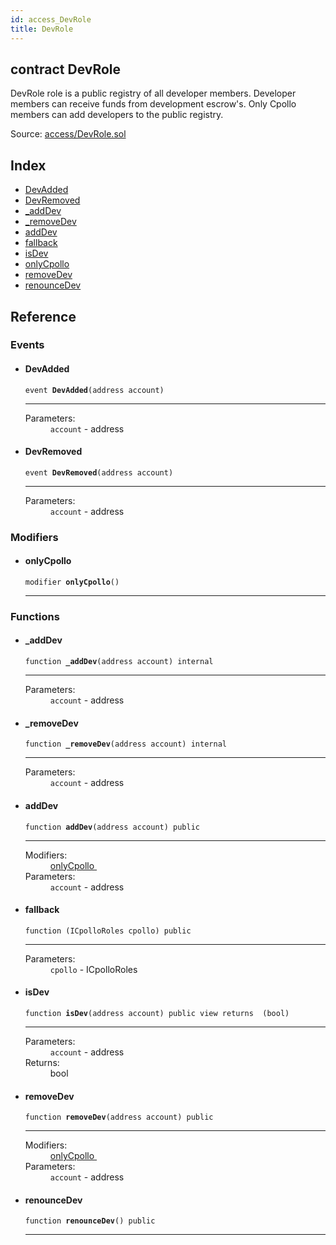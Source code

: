 ```yaml
---
id: access_DevRole
title: DevRole
---
```


<div class="contract-doc"><div class="contract"><h2 class="contract-header"><span class="contract-kind">contract</span> DevRole</h2><p class="description">DevRole role is a public registry of all developer members. Developer members can receive funds from development escrow&#x27;s. Only Cpollo members can add developers to the public registry.</p><div class="source">Source: <a href="https://github.com/Cpollo/Ethereum/blob/v0.0.1/contracts/access/DevRole.sol" target="_blank">access/DevRole.sol</a></div></div><div class="index"><h2>Index</h2><ul><li><a href="access_DevRole.html#DevAdded">DevAdded</a></li><li><a href="access_DevRole.html#DevRemoved">DevRemoved</a></li><li><a href="access_DevRole.html#_addDev">_addDev</a></li><li><a href="access_DevRole.html#_removeDev">_removeDev</a></li><li><a href="access_DevRole.html#addDev">addDev</a></li><li><a href="access_DevRole.html#">fallback</a></li><li><a href="access_DevRole.html#isDev">isDev</a></li><li><a href="access_DevRole.html#onlyCpollo">onlyCpollo</a></li><li><a href="access_DevRole.html#removeDev">removeDev</a></li><li><a href="access_DevRole.html#renounceDev">renounceDev</a></li></ul></div><div class="reference"><h2>Reference</h2><div class="events"><h3>Events</h3><ul><li><div class="item event"><span id="DevAdded" class="anchor-marker"></span><h4 class="name">DevAdded</h4><div class="body"><code class="signature">event <strong>DevAdded</strong><span>(address account) </span></code><hr/><dl><dt><span class="label-parameters">Parameters:</span></dt><dd><div><code>account</code> - address</div></dd></dl></div></div></li><li><div class="item event"><span id="DevRemoved" class="anchor-marker"></span><h4 class="name">DevRemoved</h4><div class="body"><code class="signature">event <strong>DevRemoved</strong><span>(address account) </span></code><hr/><dl><dt><span class="label-parameters">Parameters:</span></dt><dd><div><code>account</code> - address</div></dd></dl></div></div></li></ul></div><div class="modifiers"><h3>Modifiers</h3><ul><li><div class="item modifier"><span id="onlyCpollo" class="anchor-marker"></span><h4 class="name">onlyCpollo</h4><div class="body"><code class="signature">modifier <strong>onlyCpollo</strong><span>() </span></code><hr/></div></div></li></ul></div><div class="functions"><h3>Functions</h3><ul><li><div class="item function"><span id="_addDev" class="anchor-marker"></span><h4 class="name">_addDev</h4><div class="body"><code class="signature">function <strong>_addDev</strong><span>(address account) </span><span>internal </span></code><hr/><dl><dt><span class="label-parameters">Parameters:</span></dt><dd><div><code>account</code> - address</div></dd></dl></div></div></li><li><div class="item function"><span id="_removeDev" class="anchor-marker"></span><h4 class="name">_removeDev</h4><div class="body"><code class="signature">function <strong>_removeDev</strong><span>(address account) </span><span>internal </span></code><hr/><dl><dt><span class="label-parameters">Parameters:</span></dt><dd><div><code>account</code> - address</div></dd></dl></div></div></li><li><div class="item function"><span id="addDev" class="anchor-marker"></span><h4 class="name">addDev</h4><div class="body"><code class="signature">function <strong>addDev</strong><span>(address account) </span><span>public </span></code><hr/><dl><dt><span class="label-modifiers">Modifiers:</span></dt><dd><a href="access_DevRole.html#onlyCpollo">onlyCpollo </a></dd><dt><span class="label-parameters">Parameters:</span></dt><dd><div><code>account</code> - address</div></dd></dl></div></div></li><li><div class="item function"><span id="fallback" class="anchor-marker"></span><h4 class="name">fallback</h4><div class="body"><code class="signature">function <strong></strong><span>(ICpolloRoles cpollo) </span><span>public </span></code><hr/><dl><dt><span class="label-parameters">Parameters:</span></dt><dd><div><code>cpollo</code> - ICpolloRoles</div></dd></dl></div></div></li><li><div class="item function"><span id="isDev" class="anchor-marker"></span><h4 class="name">isDev</h4><div class="body"><code class="signature">function <strong>isDev</strong><span>(address account) </span><span>public </span><span>view </span><span>returns  (bool) </span></code><hr/><dl><dt><span class="label-parameters">Parameters:</span></dt><dd><div><code>account</code> - address</div></dd><dt><span class="label-return">Returns:</span></dt><dd>bool</dd></dl></div></div></li><li><div class="item function"><span id="removeDev" class="anchor-marker"></span><h4 class="name">removeDev</h4><div class="body"><code class="signature">function <strong>removeDev</strong><span>(address account) </span><span>public </span></code><hr/><dl><dt><span class="label-modifiers">Modifiers:</span></dt><dd><a href="access_DevRole.html#onlyCpollo">onlyCpollo </a></dd><dt><span class="label-parameters">Parameters:</span></dt><dd><div><code>account</code> - address</div></dd></dl></div></div></li><li><div class="item function"><span id="renounceDev" class="anchor-marker"></span><h4 class="name">renounceDev</h4><div class="body"><code class="signature">function <strong>renounceDev</strong><span>() </span><span>public </span></code><hr/></div></div></li></ul></div></div></div>
